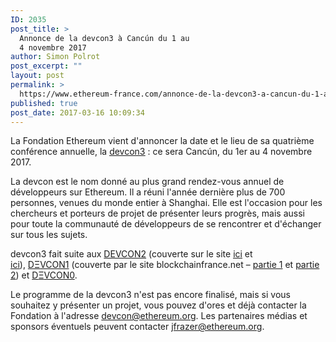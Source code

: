 ```yaml
---
ID: 2035
post_title: >
  Annonce de la devcon3 à Cancún du 1 au
  4 novembre 2017
author: Simon Polrot
post_excerpt: ""
layout: post
permalink: >
  https://www.ethereum-france.com/annonce-de-la-devcon3-a-cancun-du-1-au-4-novembre-2017/
published: true
post_date: 2017-03-16 10:09:34
---
```

La Fondation Ethereum vient d'annoncer la date et le lieu de sa quatrième conférence annuelle, la <span style="text-decoration: underline;"><a href="https://ethereumfoundation.org/devcon3/">devcon3</a></span> : ce sera Cancún, du 1er au 4 novembre 2017.

La devcon est le nom donné au plus grand rendez-vous annuel de développeurs sur Ethereum. Il a réuni l'année dernière plus de 700 personnes, venues du monde entier à Shanghai. Elle est l'occasion pour les chercheurs et porteurs de projet de présenter leurs progrès, mais aussi pour toute la communauté de développeurs de se rencontrer et d'échanger sur tous les sujets.

devcon3 fait suite aux <a href="https://ethereumfoundation.org/devcon/">DEVCON2</a> (couverte sur le site <span style="text-decoration: underline;"><a href="https://www.ethereum-france.com/devcon2-jour-1-mauve-paper-web3-securite-state-channels-et-evm/">ici</a></span> et <span style="text-decoration: underline;"><a href="https://www.ethereum-france.com/devcon2-jours-2-et-3-securite-encore-entreprises-identite-ipfs-cash-eth-microsoft-et-le-reste/">ici</a></span>), <a class="external" href="https://devcon.ethereum.org/" rel="nofollow">D<span class="st">Ξ</span>VCON1</a> (couverte par le site blockchainfrance.net – <a class="external" href="http://blockchainfrance.net/2015/11/30/dix-enseignements-de-la-devcon1/" rel="nofollow">partie 1</a> et <a class="external" href="http://blockchainfrance.net/2015/12/09/dix-enseignements-de-la-devcon1-ethereum-partie-2/" rel="nofollow">partie 2</a>) et <a class="external" href="https://blog.ethereum.org/2014/12/05/d%CE%BEvcon-0-recap/" rel="nofollow">D<span class="st">Ξ</span>VCON0</a>.

Le programme de la devcon3 n'est pas encore finalisé, mais si vous souhaitez y présenter un projet, vous pouvez d'ores et déjà contacter la Fondation à l'adresse <a href="mailto:devcon@ethereum.org">devcon@ethereum.org</a>. Les partenaires médias et sponsors éventuels peuvent contacter <a href="mailto:jfrazer@ethereum.org">jfrazer@ethereum.org</a>.

&nbsp;

&nbsp;